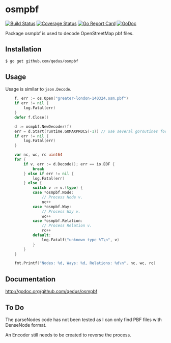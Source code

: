 # osmpbf
[![Build Status](https://travis-ci.org/qedus/osmpbf.svg?branch=master)](https://travis-ci.org/qedus/osmpbf)
[![Coverage Status](https://coveralls.io/repos/github/qedus/osmpbf/badge.svg?branch=master)](https://coveralls.io/github/qedus/osmpbf?branch=master)
[![Go Report Card](https://goreportcard.com/badge/github.com/qedus/osmpbf)](https://goreportcard.com/report/github.com/qedus/osmpbf)
[![GoDoc](https://godoc.org/github.com/qedus/osmpbf?status.svg)](https://godoc.org/github.com/qedus/osmpbf)

Package osmpbf is used to decode OpenStreetMap pbf files.

## Installation

```bash
$ go get github.com/qedus/osmpbf
```

## Usage

Usage is similar to `json.Decode`.

```Go
	f, err := os.Open("greater-london-140324.osm.pbf")
	if err != nil {
		log.Fatal(err)
	}
	defer f.Close()

	d := osmpbf.NewDecoder(f)
	err = d.Start(runtime.GOMAXPROCS(-1)) // use several goroutines for faster decoding
	if err != nil {
		log.Fatal(err)
	}

	var nc, wc, rc uint64
	for {
		if v, err := d.Decode(); err == io.EOF {
			break
		} else if err != nil {
			log.Fatal(err)
		} else {
			switch v := v.(type) {
			case *osmpbf.Node:
				// Process Node v.
				nc++
			case *osmpbf.Way:
				// Process Way v.
				wc++
			case *osmpbf.Relation:
				// Process Relation v.
				rc++
			default:
				log.Fatalf("unknown type %T\n", v)
			}
		}
	}

	fmt.Printf("Nodes: %d, Ways: %d, Relations: %d\n", nc, wc, rc)
```

## Documentation

http://godoc.org/github.com/qedus/osmpbf

## To Do

The parseNodes code has not been tested as I can only find PBF files with DenseNode format.

An Encoder still needs to be created to reverse the process.
